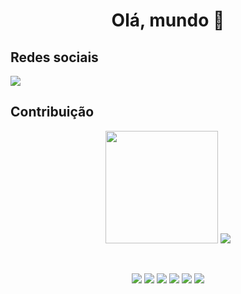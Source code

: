 <h1 align="center">Olá, mundo 👋</h1>

## Redes sociais
<div>
  <a href="https://www.linkedin.com/in/josianebarros03/" target="_blank"><img src="https://img.shields.io/badge/-LinkedIn-%230077B5?style=for-the-badge&logo=linkedin&logoColor=white" target="_blank"></a> 
</div>

## Contribuição



 <div align="center">
  <img height="180em" src="https://github-readme-stats.vercel.app/api?username=JosianeBarros&show_icons=true&theme=dracula&include_all_commits=true&count_private=true"/>
  <img src="https://github-readme-stats.vercel.app/api/top-langs/?username=JosianeBarros&layout=compact&langs_count=10&theme=dracula"/>
</div>

&nbsp; <!-- Add space -->

<div align="center">
  <p align="center">
      <img src="https://img.shields.io/badge/Django-092E20?style=for-the-badge&logo=django&logoColor=green" />
      <img src="https://img.shields.io/badge/Flask-000000?style=for-the-badge&logo=flask&logoColor=white" />
      <img src="https://img.shields.io/badge/CSS3-1572B6?style=for-the-badge&logo=css3&logoColor=white" />
      <img src="https://img.shields.io/badge/HTML5-E34F26?style=for-the-badge&logo=html5&logoColor=white" />
      <img src="https://img.shields.io/badge/Python-FFD43B?style=for-the-badge&logo=python&logoColor=white" />
      <img src="https://img.shields.io/badge/JavaScript-323330?style=for-the-badge&logo=javascript&logoColor=F7DF1E" />
  </p>
</div>

  
##
